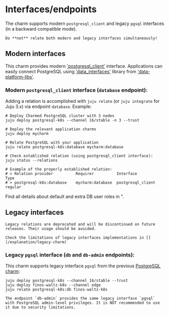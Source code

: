 # Interfaces/endpoints

The charm supports modern `postgresql_client` and legacy `pgsql` interfaces (in a backward compatible mode).

```{caution}
Do **not** relate both modern and legacy interfaces simultaneously!
```

## Modern interfaces

This charm provides modern ['postgresql_client'](https://github.com/canonical/charm-relation-interfaces) interface. Applications can easily connect PostgreSQL using ['data_interfaces'](https://charmhub.io/data-platform-libs/libraries/data_interfaces) library from ['data-platform-libs'](https://github.com/canonical/data-platform-libs/).

### Modern `postgresql_client` interface (`database` endpoint):

Adding a relation is accomplished with `juju relate` (or `juju integrate` for Juju 3.x) via endpoint `database`. Example:

```text
# Deploy Charmed PostgreSQL cluster with 3 nodes
juju deploy postgresql-k8s --channel 16/stable -n 3 --trust

# Deploy the relevant application charms
juju deploy mycharm

# Relate PostgreSQL with your application
juju relate postgresql-k8s:database mycharm:database

# Check established relation (using postgresql_client interface):
juju status --relations

# Example of the properly established relation:
# > Relation provider          Requirer          Interface          Type
# > postgresql-k8s:database    mycharm:database  postgresql_client  regular
```

Find all details about default and extra DB user roles in [](/explanation/users)".

## Legacy interfaces

```{note}
Legacy relations are deprecated and will be discontinued on future releases. Their usage should be avoided. 

Check the limitations of legacy interfaces implementations in [](/explanation/legacy-charm)
```

### Legacy `pgsql` interface (`db` and `db-admin` endpoints):

This charm supports legacy interface `pgsql` from the previous [PostgreSQL charm](https://launchpad.net/postgresql-charm):

```text
juju deploy postgresql-k8s --channel 16/stable --trust
juju deploy finos-waltz-k8s --channel edge
juju relate postgresql-k8s:db finos-waltz-k8s
```

```{note}
The endpoint `db-admin` provides the same legacy interface `pgsql` with PostgreSQL admin-level privileges. It is NOT recommended to use it due to security limitations.
```

